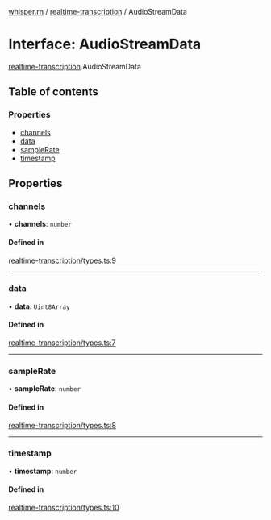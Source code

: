 [whisper.rn](../README.md) / [realtime-transcription](../modules/realtime_transcription.md) / AudioStreamData

# Interface: AudioStreamData

[realtime-transcription](../modules/realtime_transcription.md).AudioStreamData

## Table of contents

### Properties

- [channels](realtime_transcription.AudioStreamData.md#channels)
- [data](realtime_transcription.AudioStreamData.md#data)
- [sampleRate](realtime_transcription.AudioStreamData.md#samplerate)
- [timestamp](realtime_transcription.AudioStreamData.md#timestamp)

## Properties

### channels

• **channels**: `number`

#### Defined in

[realtime-transcription/types.ts:9](https://github.com/mybigday/whisper.rn/blob/0152db5/src/realtime-transcription/types.ts#L9)

___

### data

• **data**: `Uint8Array`

#### Defined in

[realtime-transcription/types.ts:7](https://github.com/mybigday/whisper.rn/blob/0152db5/src/realtime-transcription/types.ts#L7)

___

### sampleRate

• **sampleRate**: `number`

#### Defined in

[realtime-transcription/types.ts:8](https://github.com/mybigday/whisper.rn/blob/0152db5/src/realtime-transcription/types.ts#L8)

___

### timestamp

• **timestamp**: `number`

#### Defined in

[realtime-transcription/types.ts:10](https://github.com/mybigday/whisper.rn/blob/0152db5/src/realtime-transcription/types.ts#L10)
